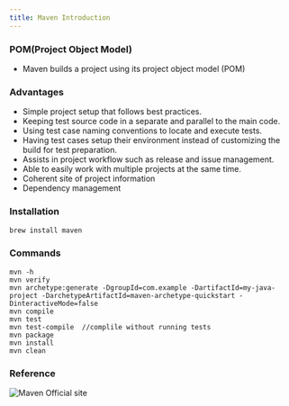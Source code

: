 ```yaml
---
title: Maven Introduction
---
```


### POM(Project Object Model)
- Maven builds a project using its project object model (POM) 

### Advantages

- Simple project setup that follows best practices.
- Keeping test source code in a separate and parallel to the main code.
- Using test case naming conventions to locate and execute tests.
- Having test cases setup their environment instead of customizing the build for test preparation.
- Assists in project workflow such as release and issue management.
- Able to easily work with multiple projects at the same time.
- Coherent site of project information
- Dependency management

### Installation
```Bash
brew install maven
````

### Commands
```Maven
mvn -h
mvn verify
mvn archetype:generate -DgroupId=com.example -DartifactId=my-java-project -DarchetypeArtifactId=maven-archetype-quickstart -DinteractiveMode=false
mvn compile
mvn test
mvn test-compile  //complile without running tests
mvn package
mvn install
mvn clean
```
### Reference 
![Maven Official site](https://maven.apache.org/)
